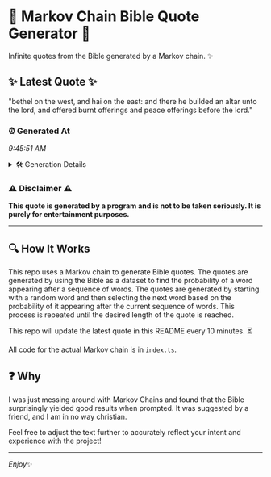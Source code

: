 # 📖 Markov Chain Bible Quote Generator 📖

Infinite quotes from the Bible generated by a Markov chain. ✨

## ✨ Latest Quote ✨
"bethel on the west, and hai on the east: and there he builded an altar unto the lord, and offered burnt offerings and peace offerings before the lord."

### ⏰ Generated At
*9:45:51 AM*

<details>
    <summary>🛠️ Generation Details</summary>
    <p>
        <strong>🌱 Seed:</strong> bethel<br>
        <strong>🔄 Iterations:</strong> 27<br>
        <strong>📜 Context History:</strong><br>[ bethel ]: on<br>[ bethel, on ]: the<br>[ bethel, on, the ]: west,<br>[ bethel, on, the, west, ]: and<br>[ bethel, on, the, west,, and ]: hai<br>[ bethel, on, the, west,, and, hai ]: on<br>[ on, the, west,, and, hai, on ]: the<br>[ the, west,, and, hai, on, the ]: east:<br>[ west,, and, hai, on, the, east: ]: and<br>[ and, hai, on, the, east:, and ]: there<br>[ hai, on, the, east:, and, there ]: he<br>[ on, the, east:, and, there, he ]: builded<br>[ the, east:, and, there, he, builded ]: an<br>[ east:, and, there, he, builded, an ]: altar<br>[ and, there, he, builded, an, altar ]: unto<br>[ there, he, builded, an, altar, unto ]: the<br>[ he, builded, an, altar, unto, the ]: lord,<br>[ builded, an, altar, unto, the, lord, ]: and<br>[ an, altar, unto, the, lord,, and ]: offered<br>[ altar, unto, the, lord,, and, offered ]: burnt<br>[ unto, the, lord,, and, offered, burnt ]: offerings<br>[ the, lord,, and, offered, burnt, offerings ]: and<br>[ lord,, and, offered, burnt, offerings, and ]: peace<br>[ and, offered, burnt, offerings, and, peace ]: offerings<br>[ offered, burnt, offerings, and, peace, offerings ]: before<br>[ burnt, offerings, and, peace, offerings, before ]: the<br>[ offerings, and, peace, offerings, before, the ]: lord.<br>
    </p>
</details>

### ⚠️ Disclaimer ⚠️
**This quote is generated by a program and is not to be taken seriously. It is purely for entertainment purposes.**

---

## 🔍 How It Works

This repo uses a Markov chain to generate Bible quotes. The quotes are generated by using the Bible as a dataset to find the probability of a word appearing after a sequence of words. The quotes are generated by starting with a random word and then selecting the next word based on the probability of it appearing after the current sequence of words. This process is repeated until the desired length of the quote is reached.

This repo will update the latest quote in this README every 10 minutes. ⏳

All code for the actual Markov chain is in `index.ts`.

## ❓ Why

I was just messing around with Markov Chains and found that the Bible surprisingly yielded good results when prompted. 
It was suggested by a friend, and I am in no way christian.

Feel free to adjust the text further to accurately reflect your intent and experience with the project!

---

*Enjoy*✨
